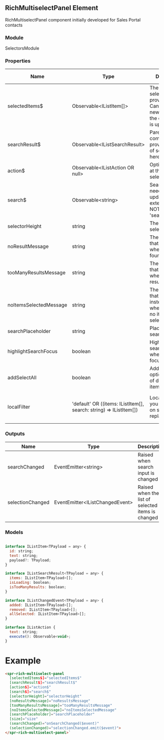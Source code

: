 ## RichMultiselectPanel Element

RichMultiselectPanel component initially developed for Sales Portal contacts

### Module

SelectorsModule

### Properties

| Name                | Type                                   | Description                                                                                               | Default value |
| ------------------- | -------------------------------------- | --------------------------------------------------------------------------------------------------------- | ------------- |
| selectedItems$      | Observable&lt;IListItem[]>             | The list of selected items provided initially. Can also provide new values after the component is updated | EMPTY         |
| searchResult$       | Observable&lt;IListSearchResult>       | Parent component must provide the list of search results here                                             |               |
| action$             | Observable&lt;IListAction OR null>     | Optional action at the bottom of selector                                                                 | EMPTY         |
| search$             | Observable&lt;string>                  | Search string if it needs to be updated externally. WILL NOT invoke 'searchChanged'                       | EMPTY         |
| selectorHeight      | string                                 | The height of selector part                                                                               | 150px         |
| noResultMessage     | string                                 | The message that is shown when no results found                                                           | No results found |
| tooManyResultsMessage | string                               | The message that is shown when too many results are found                                                 | Too many results found |
| noItemsSelectedMessage | string                              | The message that is shown instead of pills when there are no items selected                               | No items selected |
| searchPlaceholder   | string                                 | Placeholder for search input                                                                              | Search        |
| highlightSearchFocus | boolean							   | Highlights search input when it is focused                                                                | true          |
| addSelectAll        | boolean                                | Adds select all option to the list of displayed items                                                     | false         |
| localFilter         | 'default' OR ((items: IListItem[], search: string) => IListItem[]) | Local search. If you search only on server side - replace with null           | 'default' - performs case-insensitive search |

### Outputs

| Name                | Type                                   | Description                                                                                               |
| ------------------- | -------------------------------------- | --------------------------------------------------------------------------------------------------------- |
| searchChanged       | EventEmitter&lt;string>                | Raised when search input is changed                                                                       |
| selectionChanged    | EventEmitter&lt;IListChangedEvent>     | Raised when the list of selected items is changed                                                         |

### Models

```js

interface IListItem<TPayload = any> {
  id: string;
  text: string;
  payload?: TPayload;
}

interface IListSearchResult<TPayload = any> {
  items: IListItem<TPayload>[];
  isLoading: boolean;
  isTooManyResults: boolean;
}

interface IListChangedEvent<TPayload = any> {
  added: IListItem<TPayload>[];
  removed: IListItem<TPayload>[];
  allSelected: IListItem<TPayload>[];
}

interface IListAction {
  text: string;
  execute(): Observable<void>;
}

```
# Example

```html
<spr-rich-multiselect-panel
  [selectedItems$]="selectedItems$"
  [searchResult$]="searchResult$"
  [action$]="action$"
  [search$]="search$"
  [selectorHeight]="selectorHeight"
  [noResultsMessage]="noResultsMessage"
  [tooManyResultsMessage]="tooManyResultsMessage"
  [noItemsSelectedMessage]="noItemsSelectedMessage"
  [searchPlaceholder]="searchPlaceholder"
  [size]="size"
  (searchChanged)="onSearchChanged($event)"
  (selectionChanged)="selectionChanged.emit($event)">
</spr-rich-multiselect-panel>`
```

